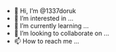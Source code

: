 - 👋 Hi, I’m @1337doruk
- 👀 I’m interested in ...
- 🌱 I’m currently learning ...
- 💞️ I’m looking to collaborate on ...
- 📫 How to reach me ...

<!---
1337doruk/1337doruk is a ✨ special ✨ repository because its `README.md` (this file) appears on your GitHub profile.
You can click the Preview link to take a look at your changes.
--->
